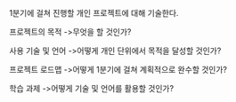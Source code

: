 1분기에 걸쳐 진행할 개인 프로젝트에 대해 기술한다.

프로젝트의 목적
->무엇을 할 것인가?

사용 기술 및 언어
->어떻게 개인 단위에서 목적을 달성할 것인가?

프로젝트 로드맵
->어떻게 1분기에 걸쳐 계획적으로 완수할 것인가?

학습 과제
->어떻게 기술 및 언어를 활용할 것인가?